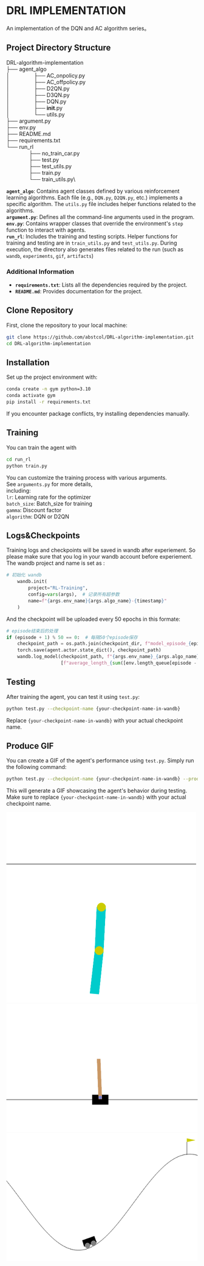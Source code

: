 # DRL IMPLEMENTATION
An implementation of the DQN and AC algorithm series。


## Project Directory Structure

DRL-algorithm-implementation\
├── agent_algo\
│   &emsp;&emsp;&emsp;&emsp;  ├── AC_onpolicy.py\
│   &emsp;&emsp;&emsp;&emsp;  ├── AC_offpolicy.py\
│   &emsp;&emsp;&emsp;&emsp;  ├── D2QN.py\
│   &emsp;&emsp;&emsp;&emsp;  ├── D3QN.py\
│   &emsp;&emsp;&emsp;&emsp;  ├── DQN.py\
│   &emsp;&emsp;&emsp;&emsp;  ├── __init__.py\
│   &emsp;&emsp;&emsp;&emsp;  └── utils.py\
├── argument.py\
├── env.py\
├── README.md\
├── requirements.txt\
└── run_rl\
 &emsp;&emsp;&emsp;&emsp; ├── no_train_car.py\
 &emsp;&emsp;&emsp;&emsp; ├── test.py\
 &emsp;&emsp;&emsp;&emsp; ├── test_utils.py\
 &emsp;&emsp;&emsp;&emsp; ├── train.py\
 &emsp;&emsp;&emsp;&emsp; └── train_utils.py\
 
**`agent_algo`**: Contains agent classes defined by various reinforcement learning algorithms. Each file (e.g., `DQN.py`, `D2QN.py`, etc.) implements a specific algorithm. The `utils.py` file includes helper functions related to the algorithms.\
**`argument.py`**: Defines all the command-line arguments used in the program.\
**`env.py`**: Contains wrapper classes that override the environment's `step` function to interact with agents.\
**`run_rl`**: Includes the training and testing scripts. Helper functions for training and testing are in `train_utils.py` and `test_utils.py`. During execution, the directory also generates files related to the run (such as `wandb`, `experiments`, `gif`, `artifacts`)

### Additional Information

-   **`requirements.txt`**: Lists all the dependencies required by the project.
-   **`README.md`**: Provides documentation for the project.


## Clone Repository 
First, clone the repository to your local machine: 
```bash 
git clone https://github.com/abstcol/DRL-algorithm-implementation.git 
cd DRL-algorithm-implementation
```

## Installation
Set up the project environment with:

```bash
conda create -n gym python=3.10  
conda activate gym 
pip install -r requirements.txt
```
If you encounter package conflicts, try installing dependencies manually.

## Training
You can train the agent with 
```bash
cd run_rl
python train.py
```

You can customize the training process with various arguments.  
See `arguments.py` for more details, \
including:\
`lr`: Learning rate for the optimizer\
`batch_size`: Batch_size for training\
`gamma`: Discount factor\
`algorithm`: DQN or D2QN

## Logs&Checkpoints

Training logs and checkpoints will be saved in wandb after experiement.
So please make sure that you log in your wandb account before experiement.
The wandb project and name is set as :
```python
# 初始化 wandb
    wandb.init(
        project="RL-Training",
        config=vars(args),  # 记录所有超参数
        name=f"{args.env_name}{args.algo_name}-{timestamp}"
    )
```
And the checkpoint will be uploaded every 50 epochs in this formate:

```python
# episode结束后的处理
if (episode + 1) % 50 == 0:  # 每隔50个episode保存
    checkpoint_path = os.path.join(checkpoint_dir, f"model_episode_{episode + 1}.pth")
    torch.save(agent.actor.state_dict(), checkpoint_path)
    wandb.log_model(checkpoint_path, f"{args.env_name}_{args.algo_name}_{timestamp}",
                    [f"average_length_{sum([env.length_queue[episode - i] for i in range(50)]) / 50}"])

```




## Testing
After training the agent, you can test it using `test.py`:
```bash
python test.py --checkpoint-name {your-checkpoint-name-in-wandb}
```
Replace `{your-checkpoint-name-in-wandb}` with your actual checkpoint name.

##  Produce GIF
You can create a GIF of the agent's performance using `test.py`. Simply run the following command:
```bash
python test.py --checkpoint-name {your-checkpoint-name-in-wandb} --produce-gif
```
This will generate a GIF showcasing the agent's behavior during testing. Make sure to replace `{your-checkpoint-name-in-wandb}` with your actual checkpoint name.

![img](src/Acrobot-v1_D3QN_20250309-150645.gif)![img](src/CartPole-v1_D3QN_20250309-150934.gif)![img](src/MountainCar-v0_D3QN_20250309-141714.gif)







<!--stackedit_data:
eyJoaXN0b3J5IjpbMTA2NzQzMDM4NSwtMTMyOTcwNTU3MywtMT
cxOTE1Nzk4NCwtMTMzNTU5MzYyNCwtOTYxNTc1MzkzLC0xNzg1
MTMyNTA0LDE0MTYwOTY0MDksMTM1NzExMTIwMywxMTY0NTQzNz
c0XX0=
-->